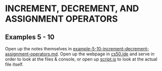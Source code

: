 # INCREMENT, DECREMENT, AND ASSIGNMENT OPERATORS
## Examples 5 - 10

Open up the notes themselves in [example-5-10-increment-decrement-assignment-operators.md](). Open up the webpage in [cs50.ide](https://ide.cs50.io/) and serve in order to look at the files & console, or open up [script.js]() to look at the actual file itself.
